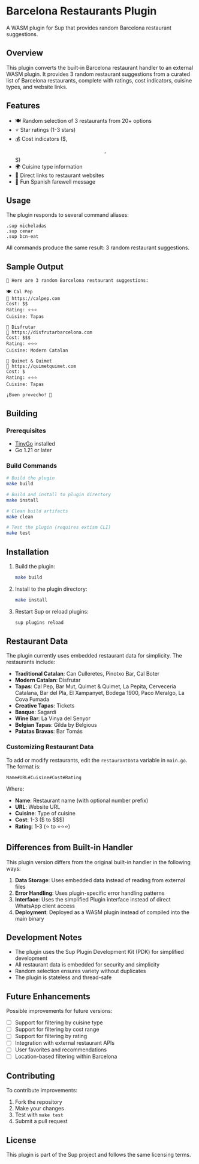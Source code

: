# Barcelona Restaurants Plugin

A WASM plugin for Sup that provides random Barcelona restaurant suggestions.

## Overview

This plugin converts the built-in Barcelona restaurant handler to an external WASM plugin. It provides 3 random restaurant suggestions from a curated list of Barcelona restaurants, complete with ratings, cost indicators, cuisine types, and website links.

## Features

- 🍽️ Random selection of 3 restaurants from 20+ options
- ⭐ Star ratings (1-3 stars)
- 💰 Cost indicators ($, $$, $$$)
- 🌍 Cuisine type information
- 🔗 Direct links to restaurant websites
- 🍻 Fun Spanish farewell message

## Usage

The plugin responds to several command aliases:

```
.sup micheladas
.sup cenar
.sup bcn-eat
```

All commands produce the same result: 3 random restaurant suggestions.

## Sample Output

```
🍻 Here are 3 random Barcelona restaurant suggestions:

🍽️ Cal Pep
🔗 https://calpep.com
Cost: $$
Rating: ⭐⭐⭐
Cuisine: Tapas

🥘 Disfrutar
🔗 https://disfrutarbarcelona.com
Cost: $$$
Rating: ⭐⭐⭐
Cuisine: Modern Catalan

🍴 Quimet & Quimet
🔗 https://quimetquimet.com
Cost: $
Rating: ⭐⭐⭐
Cuisine: Tapas

¡Buen provecho! 🎉
```

## Building

### Prerequisites

- [TinyGo](https://tinygo.org/getting-started/install/) installed
- Go 1.21 or later

### Build Commands

```bash
# Build the plugin
make build

# Build and install to plugin directory
make install

# Clean build artifacts
make clean

# Test the plugin (requires extism CLI)
make test
```

## Installation

1. Build the plugin:
   ```bash
   make build
   ```

2. Install to the plugin directory:
   ```bash
   make install
   ```

3. Restart Sup or reload plugins:
   ```bash
   sup plugins reload
   ```

## Restaurant Data

The plugin currently uses embedded restaurant data for simplicity. The restaurants include:

- **Traditional Catalan**: Can Culleretes, Pinotxo Bar, Cal Boter
- **Modern Catalan**: Disfrutar
- **Tapas**: Cal Pep, Bar Mut, Quimet & Quimet, La Pepita, Cervecería Catalana, Bar del Pla, El Xampanyet, Bodega 1900, Paco Meralgo, La Cova Fumada
- **Creative Tapas**: Tickets
- **Basque**: Sagardi
- **Wine Bar**: La Vinya del Senyor
- **Belgian Tapas**: Gilda by Belgious
- **Patatas Bravas**: Bar Tomás

### Customizing Restaurant Data

To add or modify restaurants, edit the `restaurantData` variable in `main.go`. The format is:

```
Name#URL#Cuisine#Cost#Rating
```

Where:
- **Name**: Restaurant name (with optional number prefix)
- **URL**: Website URL
- **Cuisine**: Type of cuisine
- **Cost**: 1-3 ($ to $$$)
- **Rating**: 1-3 (⭐ to ⭐⭐⭐)

## Differences from Built-in Handler

This plugin version differs from the original built-in handler in the following ways:

1. **Data Storage**: Uses embedded data instead of reading from external files
2. **Error Handling**: Uses plugin-specific error handling patterns
3. **Interface**: Uses the simplified Plugin interface instead of direct WhatsApp client access
4. **Deployment**: Deployed as a WASM plugin instead of compiled into the main binary

## Development Notes

- The plugin uses the Sup Plugin Development Kit (PDK) for simplified development
- All restaurant data is embedded for security and simplicity
- Random selection ensures variety without duplicates
- The plugin is stateless and thread-safe

## Future Enhancements

Possible improvements for future versions:

- [ ] Support for filtering by cuisine type
- [ ] Support for filtering by cost range
- [ ] Support for filtering by rating
- [ ] Integration with external restaurant APIs
- [ ] User favorites and recommendations
- [ ] Location-based filtering within Barcelona

## Contributing

To contribute improvements:

1. Fork the repository
2. Make your changes
3. Test with `make test`
4. Submit a pull request

## License

This plugin is part of the Sup project and follows the same licensing terms.